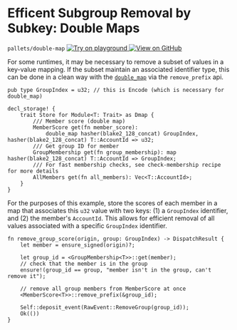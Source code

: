 # Efficent Subgroup Removal by Subkey: Double Maps

`pallets/double-map`
[
	![Try on playground](https://img.shields.io/badge/Playground-Try%20it!-brightgreen?logo=Parity%20Substrate)
](https://playground-staging.substrate.dev/?deploy=recipes&files=%2Fhome%2Fsubstrate%2Fworkspace%2Fpallets%2Fdouble-map%2Fsrc%2Flib.rs)
[
	![View on GitHub](https://img.shields.io/badge/Github-View%20Code-brightgreen?logo=github)
](https://github.com/substrate-developer-hub/recipes/tree/master/pallets/double-map/src/lib.rs)

For some runtimes, it may be necessary to remove a subset of values in a key-value mapping. If the
subset maintain an associated identifier type, this can be done in a clean way with the
[`double_map`](https://substrate.dev/rustdocs/v2.0.0-rc6/frame_support/storage/trait.StorageDoubleMap.html) via the
`remove_prefix` api.

```rust, ignore
pub type GroupIndex = u32; // this is Encode (which is necessary for double_map)

decl_storage! {
	trait Store for Module<T: Trait> as Dmap {
		/// Member score (double map)
		MemberScore get(fn member_score):
			double_map hasher(blake2_128_concat) GroupIndex, hasher(blake2_128_concat) T::AccountId => u32;
		/// Get group ID for member
		GroupMembership get(fn group_membership): map hasher(blake2_128_concat) T::AccountId => GroupIndex;
		/// For fast membership checks, see check-membership recipe for more details
		AllMembers get(fn all_members): Vec<T::AccountId>;
	}
}
```

For the purposes of this example, store the scores of each member in a map that associates this
`u32` value with two keys: (1) a `GroupIndex` identifier, and (2) the member's `AccountId`. This
allows for efficient removal of all values associated with a specific `GroupIndex` identifier.

```rust, ignore
fn remove_group_score(origin, group: GroupIndex) -> DispatchResult {
	let member = ensure_signed(origin)?;

	let group_id = <GroupMembership<T>>::get(member);
	// check that the member is in the group
	ensure!(group_id == group, "member isn't in the group, can't remove it");

	// remove all group members from MemberScore at once
	<MemberScore<T>>::remove_prefix(&group_id);

	Self::deposit_event(RawEvent::RemoveGroup(group_id));
	Ok(())
}
```
